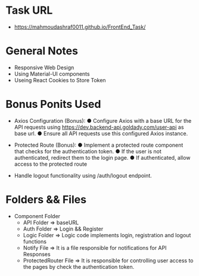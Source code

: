 # Task URL
  - https://mahmoudashraf0011.github.io/FrontEnd_Task/

# General Notes
  - Responsive Web Design
  - Using Material-UI components
  - Useing React Cookies to Store Token
    
# Bonus Ponits Used
  - Axios Configuration (Bonus):
      ● Configure Axios with a base URL for the API requests using
        https://dev.backend-api.goldady.com/user-api as base url.
      ● Ensure all API requests use this configured Axios instance.
    
  - Protected Route (Bonus):
      ● Implement a protected route component that checks for the authentication token.
      ● If the user is not authenticated, redirect them to the login page.
      ● If authenticated, allow access to the protected route
    
  - Handle logout functionality using /auth/logout endpoint.

# Folders && Files
  - Component Folder
      - API Folder => baseURL
      - Auth Folder => Login && Register
      - Logic Folder => Logic code implements login, registration and logout functions
      - Notify File => It is a file responsible for notifications for API Responses
      - ProtectedRouter File => It is responsible for controlling user access to the pages by check the authentication token.

 
